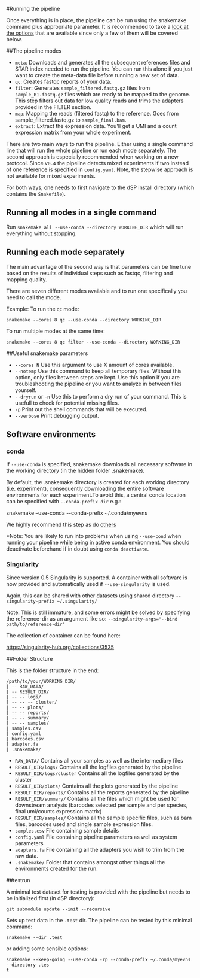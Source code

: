 #Running the pipeline

Once everything is in place, the pipeline can be run using the snakemake command plus appropriate parameter.
It is recommended to take a [look at the options](http://snakemake.readthedocs.io/en/latest/) that are available since only a few of them will be covered below.

##The pipeline modes

* `meta`: Downloads and generates all the subsequent references files and STAR index needed to run the pipeline. You can run this alone if you just want to create the meta-data file before running a new set of data.
* `qc`: Creates fastqc reports of your data.
* `filter`: Generates `sample_filtered.fastq.gz` files from  `sample_R1.fastq.gz` files which are ready to be mapped to the genome.  This step filters out data for low quality reads and trims the adapters provided in the FILTER section.
* `map`: Mapping the reads (filtered fastq) to the reference. Goes from sample_filtered.fastq.gz to `sample_final.bam`.
* `extract`: Extract the expression data. You'll get a UMI and a count expression matrix from your whole experiment.

There are two main ways to run the pipeline.
Either using a single command line that will run the whole pipeline or run each mode separately.
The second approach is especially recommended when working on a new protocol.
Since v`0.4` the pipeline detects mixed experiments if two instead of one reference is specified in `config.yaml`.
Note, the stepwise approach is not available for mixed experiments.

For both ways, one needs to first navigate to the dSP install directory (which contains the `Snakefile`).

## Running all modes in a single command
Run `snakemake all --use-conda --directory WORKING_DIR` which will run everything without stopping.


## Running each mode separately
The main advantage of the second way is that parameters can be fine tune based on the results of individual steps such as fastqc, filtering and mapping quality.

There are seven different modes available and to run one specifically you need to call the mode.

Example:
To run the `qc` mode:
```
snakemake --cores 8 qc --use-conda --directory WORKING_DIR
```
To run multiple modes at the same time:
```
snakemake --cores 8 qc filter --use-conda --directory WORKING_DIR
```


##Useful snakemake parameters

* `--cores N` Use this argument to use X amount of cores available.
* `--notemp` Use this command to keep all temporary files. Without this option, only files between steps are kept. Use this option if you are troubleshooting the pipeline or you want to analyze in between files yourself.
* `--dryrun` or `-n` Use this to perform a dry run of your command. This is usefull to check for potential missing files.
* `-p` Print out the shell commands that will be executed.
* `--verbose` Print debugging output.


## Software environments

### conda

If `--use-conda` is specified, snakemake downloads all necessary software in the working directory (in the hidden folder .snakemake).

By default, the .snakemake directory is created for each working directory (i.e. experiment), consequently downloading the entire software environments for each experiment.To avoid this,  a central conda location can be specified with `--conda-prefix dir` e.g.:

snakemake –use-conda --conda-prefix ~/.conda/myevns

We highly recommend this step as do [others](https://bioinformatics.stackexchange.com/questions/6914/running-snakemake-in-one-single-conda-env)

*Note: You are likely to run into problems when using `--use-cond` when running your pipeline while being in active conda environment.
You should deactivate beforehand if in doubt using `conda deactivate`.

### Singularity

Since version 0.5 Singularity is supported. A container with all software is now provided and automatically used if `--use-singularity` is used.

Again, this can be shared with other datasets using shared directory `--singularity-prefix ~/.singularity/`

Note: This is still immature, and some errors might be solved by specifying the reference-dir as an argument like so:
`--singularity-args="--bind path/to/reference-dir"`

The collection of container can be found here:

https://singularity-hub.org/collections/3535

##Folder Structure

This is the folder structure in the end:
```
/path/to/your/WORKING_DIR/
| -- RAW_DATA/
| -- RESULT_DIR/
| -- -- logs/
| -- -- -- cluster/
| -- -- plots/
| -- -- reports/
| -- -- summary/
| -- -- samples/
| samples.csv
| config.yaml
| barcodes.csv
| adapter.fa
| .snakemake/
```

* `RAW_DATA/` Contains all your samples as well as the intermediary files
* `RESULT_DIR/logs/` Contains all the logfiles generated by the pipeline
* `RESULT_DIR/logs/cluster` Contains all the logfiles generated by the cluster
* `RESULT_DIR/plots/` Contains all the plots generated by the pipeline
* `RESULT_DIR/reports/` Contains all the reports generated by the pipeline
* `RESULT_DIR/summary/` Contains all the files which might be used for downstream analysis (barcodes selected per sample and per species, final umi/counts expression matrix)
* `RESULT_DIR/samples/` Contains all the sample specific files, such as bam files, barcodes used and single sample expression files.
* `samples.csv` File containing sample details
* `config.yaml` File containing pipeline parameters as well as system parameters
* `adapters.fa` File containing all the adapters you wish to trim from the raw data.
* `.snakemake/` Folder that contains amongst other things all the environments created for the run.

##testrun

A minimal test dataset for testing is provided with the pipeline but needs to be initialized first (in dSP directory):

```
git submodule update --init --recursive
```

Sets up test data in the `.test` dir. The pipeline can be tested by this minimal command:

```
snakemake --dir .test
```

or adding some sensible options:

```
snakemake --keep-going --use-conda -rp --conda-prefix ~/.conda/myevns --directory .tes
t
```
